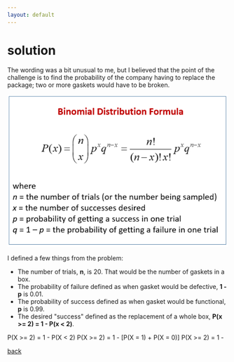 ```yaml
---
layout: default
---
```


# solution

The wording was a bit unusual to me, but I believed that the point of the challenge is to find the probability of the company having to replace the package; two or more gaskets would have to be broken. 

![](images/binomial.png)

I defined a few things from the problem:

- The number of trials, **n**, is 20. That would be the number of gaskets in a box.
- The probability of failure defined as when gasket would be defective, **1 - p** is 0.01.
- The probability of success defined as when gasket would be functional, **p** is 0.99.
- The desired "success" defined as the replacement of a whole box, **P(x >= 2) = 1 - P(x < 2)**.

P(X >= 2) = 1 - P(X < 2)
P(X >= 2) = 1 - [P(X = 1) + P(X = 0)]
P(X >= 2) = 1 - 

[back](./challenge.md)
